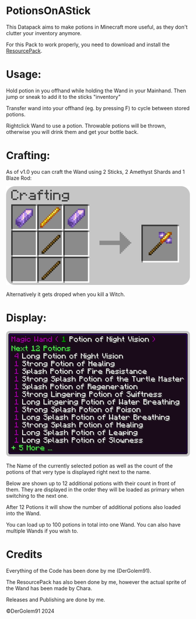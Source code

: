 
# PotionsOnAStick

This Datapack aims to make potions in Minecraft more useful, as they don't clutter your inventory anymore.

For this Pack to work properly, you need to download and install the [ResourcePack](https://github.com/Golem91/PotionOnAStickResources/releases/download/V1.1/potionsonastickresources.zip).

# Usage:

Hold potion in you offhand while holding the Wand in your Mainhand. Then jump or sneak to add it to the sticks "inventory"

Transfer wand into your offhand (eg. by pressing F) to cycle between stored potions.

Rightclick Wand to use a potion. Throwable potions will be thrown, otherwise you will drink them and get your bottle back.

# Crafting:
As of v1.0 you can craft the Wand using 2 Sticks, 2 Amethyst Shards and 1 Blaze Rod:

![image of the recipe](https://github.com/Golem91/potionsonastick/blob/main/recipe.png?raw=true)

Alternatively it gets droped when you kill a Witch.

# Display:

![image of the displaying of the potions](https://github.com/Golem91/potionsonastick/blob/main/display.png?raw=true)

The Name of the currently selected potion as well as the count of the potions of that very type is displayed right next to the name.

Below are shown up to 12 additional potions with their count in front of them.
They are displayed in the order they will be loaded as primary when switching to the next one.

After 12 Potions it will show the number of additional potions also loaded into the Wand.

You can load up to 100 potions in total into one Wand. You can also have multiple Wands if you wish to.

# Credits
Everything of the Code has been done by me (DerGolem91).

The ResourcePack has also been done by me, however the actual sprite of the Wand has been made by Chara.

Releases and Publishing are done by me.

©DerGolem91 2024
